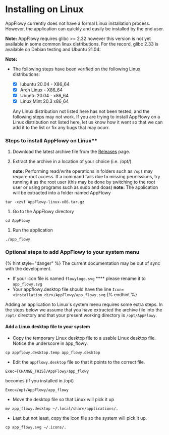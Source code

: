 # Installing on Linux

AppFlowy currently does not have a formal Linux installation process. However, the application can quickly and easily be installed by the end user.

**Note:** AppFlowy requires glibc >= 2.32 however this version is not yet available in some common linux distributions. For the record, glibc 2.33 is available on Debian testing and Ubuntu 21.04:

**Note:**

*   The following steps have been verified on the following Linux distributions:

    * [x] lubuntu 20.04 - X86\_64
    * [x] Arch Linux - X86\_64
    * [x] Ubuntu 20.04 - x86\_64
    * [x] Linux Mint 20.3 x86\_64

    Any Linux distribution not listed here has not been tested, and the following steps may not work. If you are trying to install AppFlowy on a Linux distribution not listed here, let us know how it went so that we can add it to the list or fix any bugs that may ocurr.

### Steps to install AppFlowy on Linux\*\*

1. Download the latest archive file from the [Releases](https://github.com/AppFlowy-IO/appflowy/releases) page.
2.  Extract the archive in a location of your choice (i.e. /opt/)

    **note:** Performing read/write operations in folders such as `/opt` may require root access. If a command fails due to missing permissions, try running it as the root user (this may be done by switching to the root user or using programs such as sudo and doas) **note:** The application will be extracted into a folder named AppFlowy

```shell
tar -xzvf AppFlowy-linux-x86.tar.gz
```

1. Go to the AppFlowy directory

```shell
cd AppFlowy
```

1. Run the application

```shell
./app_flowy
```

### Optional steps to add AppFlowy to your system menu

{% hint style="danger" %}
The current documentation may be out of sync with the development.

* If your icon file is named `flowylogo.svg` \*\*\*\* please rename it to `app_flowy.svg`
* Your appflowy.desktop file should have the line `Icon=<installation_dir>/AppFlowy/app_flowy.svg`
{% endhint %}

Adding an application to Linux's system menu requires some extra steps. In the steps below we assume that you have extracted the archive file into the `/opt/` directory and that your present working directory is `/opt/AppFlowy`.

#### Add a Linux desktop file to your system

* Copy the temporary Linux desktop file to a usable Linux desktop file. Notice the underscore in app\_flowy.

```shell
cp appflowy.desktop.temp app_flowy.desktop
```

* Edit the `appflowy.desktop` file so that it points to the correct file.

```shell
Exec=[CHANGE_THIS]/AppFlowy/app_flowy
```

becomes (if you installed in /opt)

```shell
Exec=/opt/AppFlowy/app_flowy
```

* Move the desktop file so that Linux will pick it up

```shell
mv app_flowy.desktop ~/.local/share/applications/.
```

* Last but not least, copy the icon file so the system will pick it up.

```
cp app_flowy.svg ~/.icons/.
```
